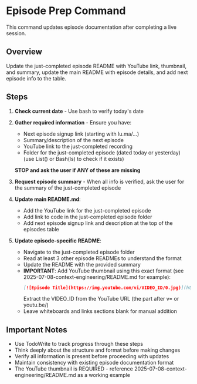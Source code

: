 # Episode Prep Command

This command updates episode documentation after completing a live session.

## Overview
Update the just-completed episode README with YouTube link, thumbnail, and summary, update the main README with episode details, and add next episode info to the table.

## Steps

1. **Check current date** - Use bash to verify today's date
2. **Gather required information** - Ensure you have:
   - Next episode signup link (starting with lu.ma/...)
   - Summary/description of the next episode
   - YouTube link to the just-completed recording
   - Folder for the just-completed episode (dated today or yesterday) (use List() or Bash(ls) to check if it exists)


   **STOP and ask the user if ANY of these are missing**

3. **Request episode summary** - When all info is verified, ask the user for the summary of the just-completed episode

4. **Update main README.md**:
   - Add the YouTube link for the just-completed episode
   - Add link to code in the just-completed episode folder
   - Add next episode signup link and description at the top of the episodes table

5. **Update episode-specific README**:
   - Navigate to the just-completed episode folder
   - Read at least 3 other episode READMEs to understand the format
   - Update the README with the provided summary
   - **IMPORTANT**: Add YouTube thumbnail using this exact format (see 2025-07-08-context-engineering/README.md for example):
     ```markdown
     [![Episode Title](https://img.youtube.com/vi/VIDEO_ID/0.jpg)](https://www.youtube.com/watch?v=VIDEO_ID)
     ```
     Extract the VIDEO_ID from the YouTube URL (the part after v= or youtu.be/)
   - Leave whiteboards and links sections blank for manual addition

## Important Notes
- Use TodoWrite to track progress through these steps
- Think deeply about the structure and format before making changes
- Verify all information is present before proceeding with updates
- Maintain consistency with existing episode documentation format
- The YouTube thumbnail is REQUIRED - reference 2025-07-08-context-engineering/README.md as a working example
